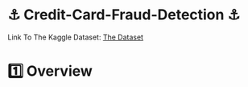# ⚓ Credit-Card-Fraud-Detection ⚓

Link To The Kaggle Dataset: <a href="https://www.kaggle.com/datasets/mlg-ulb/creditcardfraud">The Dataset</a>

# 1️⃣ Overview
